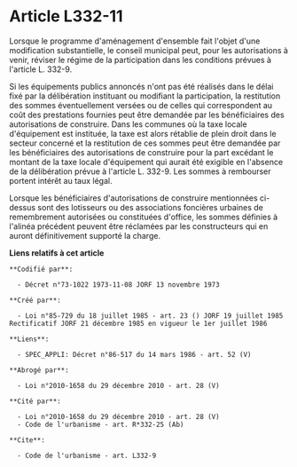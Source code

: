 # Article L332-11

Lorsque le programme d'aménagement d'ensemble fait l'objet d'une modification substantielle, le conseil municipal peut, pour
les autorisations à venir, réviser le régime de la participation dans les conditions prévues à l'article L. 332-9.

Si les équipements publics annoncés n'ont pas été réalisés dans le délai fixé par la délibération instituant ou modifiant la
participation, la restitution des sommes éventuellement versées ou de celles qui correspondent au coût des prestations
fournies peut être demandée par les bénéficiaires des autorisations de construire. Dans les communes où la taxe locale
d'équipement est instituée, la taxe est alors rétablie de plein droit dans le secteur concerné et la restitution de ces
sommes peut être demandée par les bénéficiaires des autorisations de construire pour la part excédant le montant de la taxe
locale d'équipement qui aurait été exigible en l'absence de la délibération prévue à l'article L. 332-9. Les sommes à
rembourser portent intérêt au taux légal.

Lorsque les bénéficiaires d'autorisations de construire mentionnées ci-dessus sont des lotisseurs ou des associations
foncières urbaines de remembrement autorisées ou constituées d'office, les sommes définies à l'alinéa précédent peuvent être
réclamées par les constructeurs qui en auront définitivement supporté la charge.

**Liens relatifs à cet article**

	**Codifié par**:

	  - Décret n°73-1022 1973-11-08 JORF 13 novembre 1973

	**Créé par**:

	  - Loi n°85-729 du 18 juillet 1985 - art. 23 () JORF 19 juillet 1985 Rectificatif JORF 21 décembre 1985 en vigueur le 1er juillet 1986

	**Liens**:

	  - SPEC_APPLI: Décret n°86-517 du 14 mars 1986 - art. 52 (V)

	**Abrogé par**:

	  - Loi n°2010-1658 du 29 décembre 2010 - art. 28 (V)

	**Cité par**:

	  - Loi n°2010-1658 du 29 décembre 2010 - art. 28 (V)
	  - Code de l'urbanisme - art. R*332-25 (Ab)

	**Cite**:

	  - Code de l'urbanisme - art. L332-9
